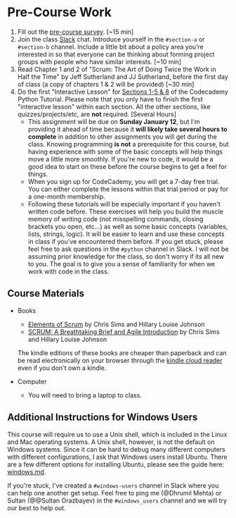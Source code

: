 # Pre-Course Work

1. Fill out the [pre-course survey](https://forms.gle/nTL6fZ14DntqpTy56). [~15 min]
2. Join the class [Slack](https://code4policy2020.slack.com/join/signup) chat. Introduce yourself in the `#section-a` or `#section-b` channel. Include a little bit about a policy area you’re interested in so that everyone can be thinking about forming project groups with people who have similar interests. [~10 min]
3. Read Chapter 1 and 2 of "Scrum: The Art of Doing Twice the Work in Half the Time" by Jeff Sutherland and JJ Sutherland, before the first day of class (a copy of chapters 1 & 2 will be provided) [~30 min]
4. Do the first "Interactive Lesson" for [Sections 1-5 & 8](https://www.codecademy.com/learn/learn-python-3) of the Codecademy Python Tutorial. Please note that you only have to finish the first "interactive lesson" within each section. All the other sections, like quizzes/projects/etc, are **not** required. [Several Hours]
	- This assignment will be due on **Sunday January 12**, but I'm providing it ahead of time because it **will likely take several hours to complete** in addition to other assignments you will get during the class. Knowing programming **is not** a prerequisite for this course, but having experience with some of the basic concepts will help things move a little more smoothly. If you're new to code, it would be a good idea to start on these before the course begins to get a feel for things.
	- When you sign up for CodeCademy, you will get a 7-day free trial. You can either complete the lessons within that trial period or pay for a one-month membership.
	- Following these tutorials will be especially important if you haven't written code before. These exercises will help you build the muscle memory of writing code (not misspelling commands, closing brackets you open, etc...) as well as some basic concepts (variables, lists, strings, logic). It will be easier to learn and use these concepts in class if you've encountered them before. If you get stuck, please feel free to ask questions in the `#python` channel in Slack. I will not be assuming prior knowledge for the class, so don't worry if its all new to you. The goal is to give you a sense of familiarity for when we work with code in the class.

## Course Materials


* Books
	* [Elements of Scrum](https://www.amazon.com/gp/product/B004O0U74Q/ref=oh_aui_d_detailpage_o00_?ie=UTF8&psc=1) by Chris Sims and Hillary Louise Johnson 
	* [SCRUM: A Breathtaking Brief and Agile Introduction](https://www.amazon.com/Scrum-Breathtakingly-Brief-Agile-Introduction/dp/193796504X) by Chris Sims and Hillary Louise Johnson

	The kindle editions of these books are cheaper than paperback and can be read electronically on your browser through the [kindle cloud reader](https://read.amazon.com/) even if you don't own a kindle.
	
* Computer
	* You will need to bring a laptop to class.

## Additional Instructions for Windows Users

This course will require us to use a Unix shell, which is included in the Linux and Mac operating systems. A Unix shell, however, is not the default on Windows systems. Since it can be hard to debug many different computers with different configurations, I ask that Windows users install Ubuntu. There are a few different options for installing Ubuntu, please see the guide here: [windows.md](windows.md). 

If you're stuck, I've created a `#windows-users` channel in Slack where you can help one another get setup. Feel free to ping me (@Dhrumil Mehta) or Sultan (@@Sultan Orazbayev) in the `#windows_users` channel and we will try our best to help out.
